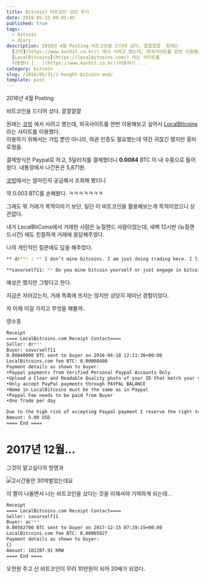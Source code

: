 ```yaml
---
title: Bitcoin) 비트코인 샀던 후기
date: 2018-05-31 09:01:45
published: true
tags:
  - bitcoin
  - diary
description: 2016년 4월 Posting 비트코인을 드디어 샀다. 깔깔깔깔  원래는
  [코빗](https://www.korbit.co.kr/) 에서 사려고 했는데, 외국사이트를 한번 이용해보고 싶어서
  [LocalBitcoins](https://localbitcoins.com/) 라는 사이트를
  이용했다.[   ](https://www.korbit.co.kr/)이용하기 ...
category: bitcoin
slug: /2018/05/31/i-bought-bitcoin-and/
template: post
---
```


2016년 4월 Posting

비트코인을 드디어 샀다. 깔깔깔깔

원래는 [코빗](https://www.korbit.co.kr/) 에서 사려고 했는데, 외국사이트를 한번 이용해보고 싶어서 [LocalBitcoins](https://localbitcoins.com/) 라는 사이트를 이용했다.[  
](https://www.korbit.co.kr/)이용하기 위해서는 가입 뿐만 아니라, 여권 인증도 필요했는데 약간 귀찮긴 했지만 흥미로웠음.

결제방식은 Paypal로 하고, 5달러치를 결제했더니 **0.0084** BTC 이 내 수중으로 들어왔다. 내통장에서 나간돈은 5,871원.

[코빗](https://www.korbit.co.kr/)에서는 얼마인지 궁금해서 조회해 봤더니

약 0.003 BTC를 손해봤다. ㅋㅋㅋㅋㅋㅋㅋ

그래도 뭐 거래가 목적이라기 보단, 일단 이 비트코인을 활용해보는게 목적이었으니 상관없다.

내가 LocalBitCoins에서 거래한 사람은 뉴질랜드 사람이었는데, 새벽 12시반 (뉴질랜드시간) 에도 친절하게 거래에 응답해주었다.

나의 개인적인 질문에도 답을 해주었다.

```bash
** dr*** : ** I don’t mine bitcoins. I am just doing trading here. I lived in New Zealand, so mining cost can be very expensive- - - - - -

**savurself11: ** Do you mine bitcoin yourself or just engage in bitcoin trade? It is just my curiosity.</div> 
```

예상은 했지만 그렇다고 한다.

지금은 자러갔는지, 거래 목록에 뜨지는 않지만 상당히 재미난 경험이었다.

자 이제 이걸 가지고 무엇을 해볼까..

영수증

```bash
Receipt
==== LocalBitcoins.com Receipt Contact====
Seller: dr***
Buyer: savurself11
0.00840000 BTC sent to buyer on 2016-04-18 12:11:36+00:00
LocalBitcoins.com fee BTC: 0.00008400
Payment details as shown to buyer:
•Paypal payments from Verified Personal Paypal Accounts Only
•Upload a Clear and Readable Quality photo of your ID that match your verified paypal shipping address
•Only accept PayPal payments through PAYPAL BALANCE
•Name in LocalBitcoins must be the same as in Paypal
•Paypal Fee needs to be paid from Buyer
•One Trade per day

Due to the high risk of accepting Paypal payment I reserve the right to deny your transaction for any reason.
Amount: 5.00 USD
==== End ====
```

# 2017년 12월...

그것이 알고싶다의 방영과

![2시간동안 30억벌었는데요](http://img.insight.co.kr/static/2018/01/07/700/jetk3jmr1aiqrze5bjqc.jpg)

이 짤이 나돌면서 나는 비트코인을 샀다는 것을 이제서야 기억하게 되는데...

```bash
Receipt
==== LocalBitcoins.com Receipt Contact====
Seller: savurself11
Buyer: ac***
0.00582700 BTC sent to buyer on 2017-12-15 07:39:15+00:00
LocalBitcoins.com fee BTC: 0.00005827
Payment details as shown to buyer:
{}
Amount: 102207.91 KRW
==== End ====
```

오천원 주고 산 비트코인이 무려 10만원이 되어 20배가 되었다.
